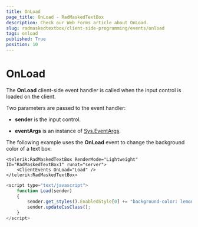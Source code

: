 ```yaml
---
title: OnLoad
page_title: OnLoad - RadMaskedTextBox
description: Check our Web Forms article about OnLoad.
slug: radmaskedtextbox/client-side-programming/events/onload
tags: onload
published: True
position: 10
---
```


# OnLoad



The **OnLoad** client-side event handler is called when the input control is loaded on the client.

Two parameters are passed to the event handler:

* **sender** is the input control.

* **eventArgs** is an instance of [Sys.EventArgs](https://www.asp.net/AJAX/Documentation/Live/ClientReference/Sys/EventArgsClass/default.aspx).

The following example uses the **OnLoad** event to change the background color of a text box:

````ASPNET
<telerik:RadMaskedTextBox RenderMode="Lightweight" ID="RadMaskedTextBox1" runat="server">
	<ClientEvents OnLoad="Load" />
</telerik:RadMaskedTextBox>
````



````JavaScript
<script type="text/javascript">
	function Load(sender)
	{
		sender.get_styles().EnabledStyle[0] += "background-color: lemonchiffon;";
		sender.updateCssClass();
	}
</script>
````


